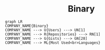 <h1 align="center">Binary</h1>

```mermaid
graph LR
COMPANY_NAME{Binary}
COMPANY_NAME ---> U{Users} ---> UN[1]
COMPANY_NAME ---> R{Repositories} ---> RN[1]
COMPANY_NAME ---> G{Gists} ---> GN[28]
COMPANY_NAME ---> ML{Most Used<br>Languages}
```
